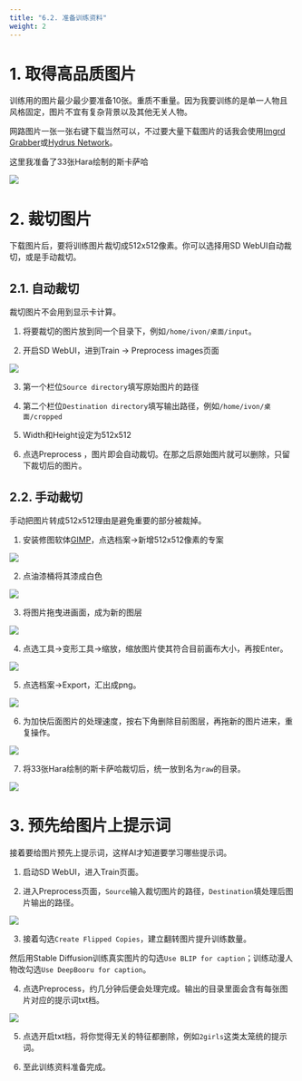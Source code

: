 ```yaml
---
title: "6.2. 准备训练资料"
weight: 2
---
```



# 1. 取得高品质图片

训练用的图片最少最少要准备10张。重质不重量。因为我要训练的是单一人物且风格固定，图片不宜有复杂背景以及其他无关人物。

网路图片一张一张右键下载当然可以，不过要大量下载图片的话我会使用[Imgrd Grabber](https://ivonblog.com/posts/imgbrd-grabber-usage/)或[Hydrus Network](https://ivonblog.com/posts/setup-hydrus-network/)。

这里我准备了33张Hara绘制的斯卡萨哈

![](../../../images/prepare-training-dataset-1.webp)


# 2. 裁切图片

下载图片后，要将训练图片裁切成512x512像素。你可以选择用SD WebUI自动裁切，或是手动裁切。


## 2.1. 自动裁切

裁切图片不会用到显示卡计算。

1. 将要裁切的图片放到同一个目录下，例如`/home/ivon/桌面/input`。

2. 开启SD WebUI，进到Train → Preprocess images页面

![](../../../images/prepare-training-dataset-2.webp)

3. 第一个栏位`Source directory`填写原始图片的路径

4. 第二个栏位`Destination directory`填写输出路径，例如`/home/ivon/桌面/cropped`

5. Width和Height设定为512x512

5. 点选Preprocess ，图片即会自动裁切。在那之后原始图片就可以删除，只留下裁切后的图片。


## 2.2. 手动裁切

手动把图片转成512x512理由是避免重要的部分被裁掉。

1. 安装修图软体[GIMP](https://www.gimp.org/)，点选档案→新增512x512像素的专案

![](../../../images/prepare-training-dataset-3.webp)

2. 点油漆桶将其漆成白色

![](../../../images/prepare-training-dataset-4.webp)

3. 将图片拖曳进画面，成为新的图层

![](../../../images/prepare-training-dataset-5.webp)

4. 点选工具→变形工具→缩放，缩放图片使其符合目前画布大小，再按Enter。

![](../../../images/prepare-training-dataset-6.webp)

5. 点选档案→Export，汇出成png。

![](../../../images/prepare-training-dataset-7.webp)

6. 为加快后面图片的处理速度，按右下角删除目前图层，再拖新的图片进来，重复操作。

![](../../../images/prepare-training-dataset-8.webp)

7. 将33张Hara绘制的斯卡萨哈裁切后，统一放到名为`raw`的目录。

![](../../../images/prepare-training-dataset-9.webp)


# 3. 预先给图片上提示词

接着要给图片预先上提示词，这样AI才知道要学习哪些提示词。

1. 启动SD WebUI，进入Train页面。

2. 进入Preprocess页面，`Source`输入裁切图片的路径，`Destination`填处理后图片输出的路径。

![](../../../images/prepare-training-dataset-10.webp)

3. 接着勾选`Create Flipped Copies`，建立翻转图片提升训练数量。

然后用Stable Diffusion训练真实图片的勾选`Use BLIP for caption`；训练动漫人物改勾选`Use DeepBooru for caption`。

4. 点选Preprocess，约几分钟后便会处理完成。输出的目录里面会含有每张图片对应的提示词txt档。

![](../../../images/prepare-training-dataset-11.webp)

5. 点选开启txt档，将你觉得无关的特征都删除，例如`2girls`这类太笼统的提示词。

6. 至此训练资料准备完成。
